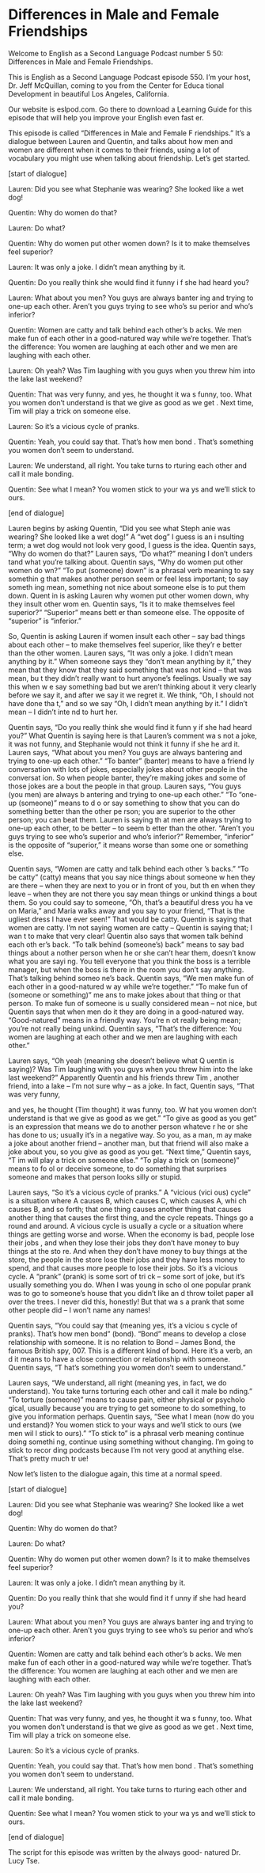 # Differences in Male and Female Friendships

Welcome to English as a Second Language Podcast number 5 50: Differences in Male and Female Friendships.

This is English as a Second Language Podcast episode 550.  I’m your host, Dr. Jeff McQuillan, coming to you from the Center for Educa tional Development in beautiful Los Angeles, California.

Our website is eslpod.com.  Go there to download a Learning Guide for this episode that will help you improve your English even fast er.

This episode is called “Differences in Male and Female F riendships.”  It’s a dialogue between Lauren and Quentin, and talks about how men and women are different when it comes to their friends, using a lot of vocabulary you might use when talking about friendship.  Let’s get started.

[start of dialogue]

Lauren:  Did you see what Stephanie was wearing?  She looked like a wet dog!

Quentin:  Why do women do that?

Lauren:  Do what?

Quentin:  Why do women put other women down?  Is it to make themselves feel superior?

Lauren:  It was only a joke.  I didn’t mean anything by it.

Quentin:  Do you really think she would find it funny i f she had heard you?

Lauren:  What about you men?  You guys are always banter ing and trying to one-up each other.  Aren’t you guys trying to see who’s su perior and who’s inferior?

Quentin:  Women are catty and talk behind each other’s b acks.  We men make fun of each other in a good-natured way while we’re together.  That’s the difference: You women are laughing at  each other and we men are laughing with each other.

 Lauren:  Oh yeah?  Was Tim laughing with  you guys when you threw him into the lake last weekend?

Quentin:  That was very funny, and yes, he thought it wa s funny, too.  What you women don’t understand is that we give as good as we get .  Next time, Tim will play a trick on someone else.

Lauren:  So it’s a vicious cycle of pranks.

Quentin:  Yeah, you could say that.  That’s how men bond .  That’s something you women don’t seem to understand.

Lauren:  We understand, all right.  You take turns to rturing each other and call it male bonding.

Quentin:  See what I mean?  You women stick to your wa ys and we’ll stick to ours.

[end of dialogue]

Lauren begins by asking Quentin, “Did you see what Steph anie was wearing? She looked like a wet dog!”  A “wet dog” I guess is an i nsulting term; a wet dog would not look very good, I guess is the idea.  Quentin says, “Why do women do that?”  Lauren says, “Do what?” meaning I don’t unders tand what you’re talking about.  Quentin says, “Why do women put other women do wn?”  “To put (someone) down” is a phrasal verb meaning to say somethin g that makes another person seem or feel less important; to say someth ing mean, something not nice about someone else is to put them down.  Quent in is asking Lauren why women put other women down, why they insult other wom en.  Quentin says, “Is it to make themselves feel superior?”  “Superior” means bett er than someone else. The opposite of “superior” is “inferior.”

So, Quentin is asking Lauren if women insult each other – say bad things about each other – to make themselves feel superior, like they’r e better than the other women.  Lauren says, “It was only a joke.  I didn’t mean anything by it.”  When someone says they “don’t mean anything by it,” they mean that they know that they said something that was not kind – that was mean, bu t they didn’t really want to hurt anyone’s feelings.  Usually we say this when w e say something bad but we aren’t thinking about it very clearly before we say it, and after we say it we regret it.  We think, “Oh, I should not have done tha t,” and so we say “Oh, I didn’t mean anything by it.”  I didn’t mean – I didn’t inte nd to hurt her.

 Quentin says, “Do you really think she would find it funn y if she had heard you?” What Quentin is saying here is that Lauren’s comment wa s not a joke, it was not funny, and Stephanie would not think it funny if she he ard it.  Lauren says, “What about you men?  You guys are always bantering and trying to one-up each other.”  “To banter” (banter) means to have a friend ly conversation with lots of jokes, especially jokes about other people in the conversat ion.  So when people banter, they’re making jokes and some of those jokes are a bout the people in that group.  Lauren says, “You guys (you men) are always b antering and trying to one-up each other.”  “To “one-up (someone)” means to d o or say something to show that you can do something better than the other pe rson; you are superior to the other person; you can beat them.  Lauren is saying th at men are always trying to one-up each other, to be better – to seem b etter than the other.  “Aren’t you guys trying to see who’s superior and who’s inferior?”  Remember, “inferior” is the opposite of “superior,” it means worse than some one or something else.

Quentin says, “Women are catty and talk behind each other ’s backs.”  “To be catty” (catty) means that you say nice things about someone w hen they are there – when they are next to you or in front of you, but th en when they leave – when they are not there you say mean things or unkind things a bout them.  So you could say to someone, “Oh, that’s a beautiful dress you ha ve on Maria,” and Maria walks away and you say to your friend, “That is the  ugliest dress I have ever seen!”  That would be catty.  Quentin is saying that  women are catty.  I’m not saying women are catty – Quentin is saying that; I wan t to make that very clear!  Quentin also says that women talk behind each oth er’s back.  “To talk behind (someone’s) back” means to say bad things about a nother person when he or she can’t hear them, doesn’t know what you are sayi ng.  You tell everyone that you think the boss is a terrible manager, but when the boss is there in the room you don’t say anything.  That’s talking behind someo ne’s back.  Quentin says, “We men make fun of each other in a good-natured w ay while we’re together.”  “To make fun of (someone or something)” me ans to make jokes about that thing or that person.  To make fun of someone is u sually considered mean – not nice, but Quentin says that when men do it they are doing in a good-natured way.  “Good-natured” means in a friendly way.  You’re n ot really being mean; you’re not really being unkind.  Quentin says, “That’s the  difference: You women are laughing at  each other and we men are laughing with  each other.”

Lauren says, “Oh yeah (meaning she doesn’t believe what Q uentin is saying)? Was Tim laughing with  you guys when you threw him into the lake last weekend?”  Apparently Quentin and his friends threw Tim , another friend, into a lake – I’m not sure why – as a joke.  In fact, Quentin says,  “That was very funny,

 and yes, he thought (Tim thought) it was funny, too.  W hat you women don’t understand is that we give as good as we get.”  “To give  as good as you get” is an expression that means we do to another person whateve r he or she has done to us; usually it’s in a negative way.  So you, as a man, m ay make a joke about another friend – another man, but that friend will also make a joke about you, so you give as good as you get.  “Next time,” Quentin says, “T im will play a trick on someone else.”  “To play a trick on (someone)” means to fo ol or deceive someone, to do something that surprises someone and makes that person looks silly or stupid.

Lauren says, “So it’s a vicious cycle of pranks.”  A “vicious (vici ous) cycle” is a situation where A causes B, which causes C, which causes A, whi ch causes B, and so forth; that one thing causes another thing that  causes another thing that causes the first thing, and the cycle repeats.  Things go a round and around.  A vicious cycle is usually a cycle or a situation where things are getting worse and worse.  When the economy is bad, people lose their jobs , and when they lose their jobs they don’t have money to buy things at the sto re.  And when they don’t have money to buy things at the store, the people in the  store lose their jobs and they have less money to spend, and that causes more people  to lose their jobs. So it’s a vicious cycle.  A “prank” (prank) is some sort of tri ck – some sort of joke, but it’s usually something you do.  When I was young in scho ol one popular prank was to go to someone’s house that you didn’t like an d throw toilet paper all over the trees.  I never did this, honestly!  But that wa s a prank that some other people did – I won’t name any names!

Quentin says, “You could say that (meaning yes, it’s a viciou s cycle of pranks). That’s how men bond” (bond).  “Bond” means to develop a close relationship with someone.  It is no relation to Bond – James Bond, the famous British spy, 007. This is a different kind of bond.  Here it’s a verb, an d it means to have a close connection or relationship with someone.  Quentin says, “T hat’s something you women don’t seem to understand.”

Lauren says, “We understand, all right (meaning yes, in  fact, we do understand). You take turns torturing each other and call it male bo nding.”  “To torture (someone)” means to cause pain, either physical or psycholo gical, usually because you are trying to get someone to do something, to give you information perhaps.  Quentin says, “See what I mean (now do you und erstand)?  You women stick to your ways and we’ll stick to ours (we men wil l stick to ours).”  “To stick to” is a phrasal verb meaning continue doing somethi ng, continue using something without changing.  I’m going to stick to recor ding podcasts because I’m not very good at anything else.  That’s pretty much tr ue!

 Now let’s listen to the dialogue again, this time at a  normal speed.

[start of dialogue]

Lauren:  Did you see what Stephanie was wearing?  She looked like a wet dog!

Quentin:  Why do women do that?

Lauren:  Do what?

Quentin:  Why do women put other women down?  Is it to make themselves feel superior?

Lauren:  It was only a joke.  I didn’t mean anything by it.

Quentin:  Do you really think that she would find it f unny if she had heard you?

Lauren:  What about you men?  You guys are always banter ing and trying to one-up each other.  Aren’t you guys trying to see who’s su perior and who’s inferior?

Quentin:  Women are catty and talk behind each other’s b acks.  We men make fun of each other in a good-natured way while we’re together.  That’s the difference: You women are laughing at  each other and we men are laughing with each other.

Lauren:  Oh yeah?  Was Tim laughing with  you guys when you threw him into the lake last weekend?

Quentin:  That was very funny, and yes, he thought it wa s funny, too.  What you women don’t understand is that we give as good as we get .  Next time, Tim will play a trick on someone else.

Lauren:  So it’s a vicious cycle of pranks.

Quentin:  Yeah, you could say that.  That’s how men bond .  That’s something you women don’t seem to understand.

Lauren:  We understand, all right.  You take turns to rturing each other and call it male bonding.

 Quentin:  See what I mean?  You women stick to your wa ys and we’ll stick to ours.

[end of dialogue]

The script for this episode was written by the always good- natured Dr. Lucy Tse.





